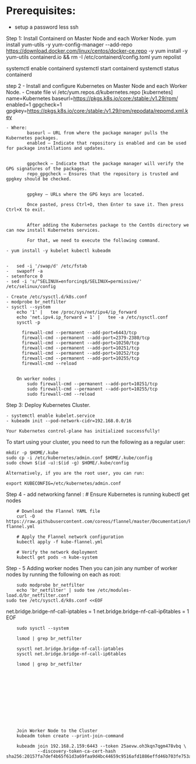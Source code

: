 # Prerequisites:

- setup a password less ssh 

Step 1: Install Containerd on Master Node and each Worker Node.
yum install yum-utils -y
yum-config-manager --add-repo https://download.docker.com/linux/centos/docker-ce.repo -y
yum install -y yum-utils containerd.io && rm -I /etc/containerd/config.toml
yum repolist

systemctl enable containerd
systemctl start containerd
systemctl status containerd


step 2 - Install and configure Kubernetes on Master Node and each Worker Node.
    - Create file 
        vi /etc/yum.repos.d/kubernetes.repo
       [kubernetes]
        name=Kubernetes
        baseurl=https://pkgs.k8s.io/core:/stable:/v1.29/rpm/
        enabled=1
        gpgcheck=1
        gpgkey=https://pkgs.k8s.io/core:/stable:/v1.29/rpm/repodata/repomd.xml.key
       


    - Where:
            baseurl — URL from where the package manager pulls the Kubernetes packages.
            enabled — Indicate that repository is enabled and can be used for package installations and updates.


            gpgcheck — Indicate that the package manager will verify the GPG signatures of the packages.
            repo_gpgcheck — Ensures that the repository is trusted and gpgkey should be checked.


            gpgkey — URLs where the GPG keys are located.

            Once pasted, press Ctrl+O, then Enter to save it. Then press Ctrl+X to exit.


            After adding the Kubernetes package to the CentOs directory we can now install Kubernetes services.

            For that, we need to execute the following command.

    - yum install -y kubelet kubectl kubeadm
    

    -   sed -i '/swap/d' /etc/fstab
    -   swapoff -a
    - setenforce 0
    - sed -i 's/^SELINUX=enforcing$/SELINUX=permissive/' /etc/selinux/config

    - Create /etc/sysctl.d/k8s.conf
    - modprobe br_netfilter
    - sysctl --system
        echo '1' |   tee /proc/sys/net/ipv4/ip_forward
        echo 'net.ipv4.ip_forward = 1' |   tee -a /etc/sysctl.conf
        sysctl -p

          firewall-cmd --permanent --add-port=6443/tcp
          firewall-cmd --permanent --add-port=2379-2380/tcp
          firewall-cmd --permanent --add-port=10250/tcp
          firewall-cmd --permanent --add-port=10251/tcp
          firewall-cmd --permanent --add-port=10252/tcp
          firewall-cmd --permanent --add-port=10255/tcp
          firewall-cmd --reload


        On worker nodes : 
            sudo firewall-cmd --permanent --add-port=10251/tcp
            sudo firewall-cmd --permanent --add-port=10255/tcp
            sudo firewall-cmd --reload

        
Step 3: Deploy Kubernetes Cluster.

    - systemctl enable kubelet.service
    - kubeadm init --pod-network-cidr=192.168.0.0/16

    Your Kubernetes control-plane has initialized successfully!

To start using your cluster, you need to run the following as a regular user:

    mkdir -p $HOME/.kube
    sudo cp -i /etc/kubernetes/admin.conf $HOME/.kube/config
    sudo chown $(id -u):$(id -g) $HOME/.kube/config

    Alternatively, if you are the root user, you can run:

    export KUBECONFIG=/etc/kubernetes/admin.conf



Step 4 - add networking fannel : 
    # Ensure Kubernetes is running
        kubectl get nodes

        # Download the Flannel YAML file
        curl -O https://raw.githubusercontent.com/coreos/flannel/master/Documentation/kube-flannel.yml

        # Apply the Flannel network configuration
        kubectl apply -f kube-flannel.yml

        # Verify the network deployment
        kubectl get pods -n kube-system





Step - 5 Adding worker nodes
    Then you can join any number of worker nodes by running the following on each as root:

        
        
        sudo modprobe br_netfilter
        echo 'br_netfilter' | sudo tee /etc/modules-load.d/br_netfilter.conf
    sudo tee /etc/sysctl.d/k8s.conf <<EOF
net.bridge.bridge-nf-call-iptables = 1
net.bridge.bridge-nf-call-ip6tables = 1
EOF

        sudo sysctl --system

        lsmod | grep br_netfilter

        sysctl net.bridge.bridge-nf-call-iptables
        sysctl net.bridge.bridge-nf-call-ip6tables

        lsmod | grep br_netfilter

        







        
        
        
        Join Worker Node to the Cluster
        kubeadm token create --print-join-command
        
        kubeadm join 192.168.2.159:6443 --token 25aevw.oh3kqn7qgm478vbq \
                --discovery-token-ca-cert-hash sha256:20157fa7def4b65f61d3a69faa9d4bc44659c9516afd1886effd46b703fe753a 


